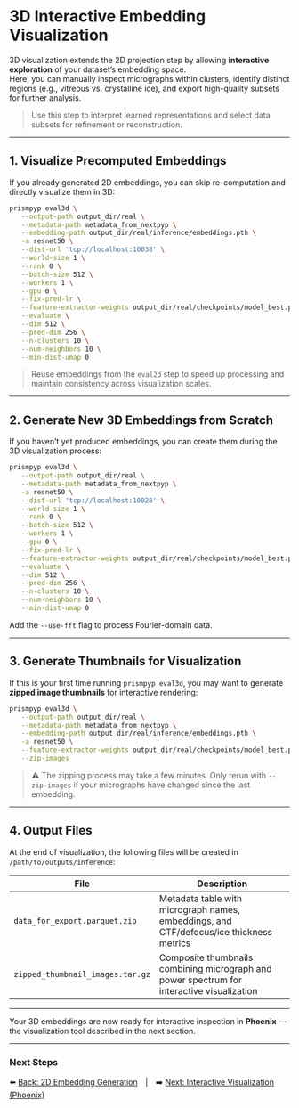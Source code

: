 # 3D Interactive Embedding Visualization

3D visualization extends the 2D projection step by allowing **interactive exploration** of your dataset’s embedding space.  
Here, you can manually inspect micrographs within clusters, identify distinct regions (e.g., vitreous vs. crystalline ice), and export high-quality subsets for further analysis.

> Use this step to interpret learned representations and select data subsets for refinement or reconstruction.

---

## 1. Visualize Precomputed Embeddings

If you already generated 2D embeddings, you can skip re-computation and directly visualize them in 3D:

```bash
prismpyp eval3d \
   --output-path output_dir/real \
   --metadata-path metadata_from_nextpyp \
   --embedding-path output_dir/real/inference/embeddings.pth \
   -a resnet50 \
   --dist-url 'tcp://localhost:10038' \
   --world-size 1 \
   --rank 0 \
   --batch-size 512 \
   --workers 1 \
   --gpu 0 \
   --fix-pred-lr \
   --feature-extractor-weights output_dir/real/checkpoints/model_best.pth.tar \
   --evaluate \
   --dim 512 \
   --pred-dim 256 \
   --n-clusters 10 \
   --num-neighbors 10 \
   --min-dist-umap 0
```

> Reuse embeddings from the `eval2d` step to speed up processing and maintain consistency across visualization scales.

---

## 2. Generate New 3D Embeddings from Scratch

If you haven’t yet produced embeddings, you can create them during the 3D visualization process:

```bash
prismpyp eval3d \
   --output-path output_dir/real \
   --metadata-path metadata_from_nextpyp \
   -a resnet50 \
   --dist-url 'tcp://localhost:10028' \
   --world-size 1 \
   --rank 0 \
   --batch-size 512 \
   --workers 1 \
   --gpu 0 \
   --fix-pred-lr \
   --feature-extractor-weights output_dir/real/checkpoints/model_best.pth.tar \
   --evaluate \
   --dim 512 \
   --pred-dim 256 \
   --n-clusters 10 \
   --num-neighbors 10 \
   --min-dist-umap 0
```

Add the `--use-fft` flag to process Fourier-domain data.

---

## 3. Generate Thumbnails for Visualization

If this is your first time running `prismpyp eval3d`, you may want to generate **zipped image thumbnails** for interactive rendering:

```bash
prismpyp eval3d \
   --output-path output_dir/real \
   --metadata-path metadata_from_nextpyp \
   --embedding-path output_dir/real/inference/embeddings.pth \
   -a resnet50 \
   --feature-extractor-weights output_dir/real/checkpoints/model_best.pth.tar \
   --zip-images
```

> ⚠️ The zipping process may take a few minutes. Only rerun with `--zip-images` if your micrographs have changed since the last embedding.

---

## 4. Output Files

At the end of visualization, the following files will be created in `/path/to/outputs/inference`:

| File | Description |
|------|--------------|
| `data_for_export.parquet.zip` | Metadata table with micrograph names, embeddings, and CTF/defocus/ice thickness metrics |
| `zipped_thumbnail_images.tar.gz` | Composite thumbnails combining micrograph and power spectrum for interactive visualization |

---

Your 3D embeddings are now ready for interactive inspection in **Phoenix** — the visualization tool described in the next section.

---

### Next Steps
⬅️ [Back: 2D Embedding Generation](eval2d.md) | ➡️ [Next: Interactive Visualization (Phoenix)](phoenix.md)
